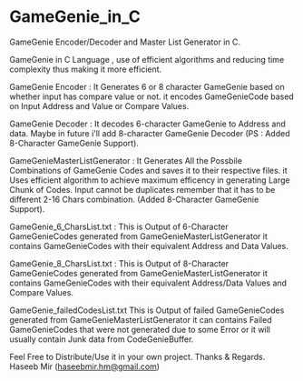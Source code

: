 # GameGenie_in_C
GameGenie Encoder/Decoder and Master List Generator in C.

GameGenie in C Language , use of efficient algorithms and reducing time complexity thus making it more efficient.

GameGenie Encoder :
It Generates 6 or 8 character GameGenie based on whether input has compare value or not.
it encodes GameGenieCode based on Input Address and Value or Compare Values.

GameGenie Decoder :
It decodes 6-character GameGenie to Address and data.
Maybe in future i'll add 8-character GameGenie Decoder (PS : Added 8-Character GameGenie Support).

GameGenieMasterListGenerator :
It Generates All the Possbile Combinations of GameGenie Codes and saves it to their respective files.
it Uses efficient algorithm to achieve maximum efficency in generating Large Chunk of Codes.
Input cannot be duplicates remember that it has to be different 2-16 Chars combination. (Added 8-Character GameGenie Support).

GameGenie_6_CharsList.txt :
This is Output of 6-Character GameGenieCodes generated from GameGenieMasterListGenerator 
it contains GameGenieCodes with their equivalent Address and Data Values.

GameGenie_8_CharsList.txt :
This is Output of 8-Character GameGenieCodes generated from GameGenieMasterListGenerator 
it contains GameGenieCodes with their equivalent Address/Data Values and Compare Values.

GameGenie_failedCodesList.txt
This is Output of failed GameGenieCodes generated from GameGenieMasterListGenerator 
it can contains Failed GameGenieCodes that were not generated due to some Error or it will usually contain Junk data from CodeGenieBuffer.


Feel Free to Distribute/Use it in your own project.
Thanks & Regards.
Haseeb Mir (haseebmir.hm@gmail.com)
